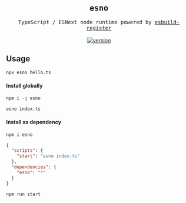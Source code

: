 <h2 align='center'>
<samp>esno</samp>
</h2>

<p align='center'>
  <samp>TypeScript / ESNext node runtime powered by <a href='https://github.com/egoist/esbuild-register'>esbuild-register</a></samp>
<br>
<br>
<a href='https://www.npmjs.com/package/esno'>
<img src='https://img.shields.io/npm/v/esno?color=333&labelColor=555&style=flat-square' alt='version'/>
</a>
</p>

## Usage

```bash
npx esno hello.ts
```

#### Install globally

```bash
npm i -g esno

esno index.ts
```

#### Install as dependency

```bash
npm i esno
```

```json
{
  "scripts": {
    "start": "esno index.ts"
  },
  "dependencies": {
    "esno": "*"
  }
}
```

```bash
npm run start
```
